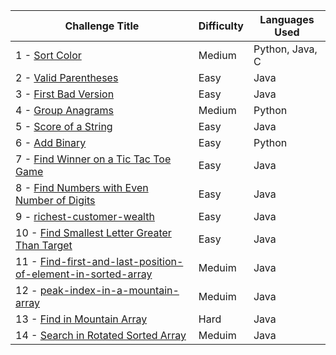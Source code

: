 | Challenge Title                                                                                              | Difficulty | Languages Used                         |
| ------------------------------------------------------------------------------------------------------------ | ---------- | -------------------------------------- |
| 1 - [Sort Color](https://leetcode.com/problems/sort-colors/description/)                                     | Medium     | Python, Java, C                        |
| 2 - [Valid Parentheses](https://leetcode.com/problems/valid-parentheses/description/)                        | Easy       | Java                                   |
| 3 - [First Bad Version](https://leetcode.com/problems/first-bad-version/description/)                        | Easy       | Java                                   |
| 4 - [Group Anagrams](https://leetcode.com/problems/group-anagrams/)                                          | Medium     | Python                                 |
| 5 - [Score of a String](https://leetcode.com/problems/score-of-a-string/description/)                                 | Easy     | Java                           |
| 6 - [Add Binary](https://leetcode.com/problems/add-binary/)                                                  | Easy       | Python                           |
| 7 - [Find Winner on a Tic Tac Toe Game](https://leetcode.com/problems/find-winner-on-a-tic-tac-toe-game/)    | Easy     |  Java                           |
| 8 - [Find Numbers with Even Number of Digits](https://leetcode.com/problems/find-numbers-with-even-number-of-digits/) | Easy       | Java                  |
| 9 - [richest-customer-wealth](https://leetcode.com/problems/richest-customer-wealth/) | Easy       | Java                  |
| 10 - [Find Smallest Letter Greater Than Target](https://leetcode.com/problems/find-smallest-letter-greater-than-target/description/) | Easy       | Java                  |
| 11 - [Find-first-and-last-position-of-element-in-sorted-array](https://leetcode.com/problems/Find-first-and-last-position-of-element-in-sorted-array/description/) | Meduim| Java|
| 12 - [peak-index-in-a-mountain-array](https://leetcode.com/problems/peak-index-in-a-mountain-array/description/) | Meduim| Java|
| 13 - [Find in Mountain Array](https://leetcode.com/problems/find-in-mountain-array/description/) | Hard| Java|
| 14 - [Search in Rotated Sorted Array](https://leetcode.com/problems/search-in-rotated-sorted-array/description/) | Meduim| Java|
